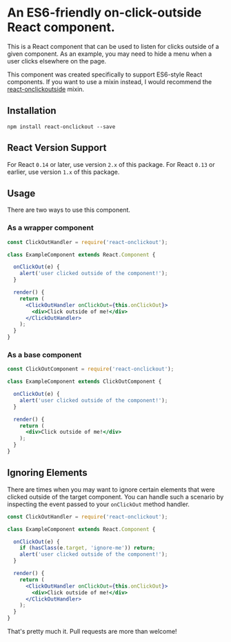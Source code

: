 # An ES6-friendly on-click-outside React component.

This is a React component that can be used to listen for clicks outside of a given component.  As an example, you may need to hide a menu when a user clicks elsewhere on the page.

This component was created specifically to support ES6-style React components.  If you want to use a mixin instead, I would recommend the [react-onclickoutside](https://github.com/Pomax/react-onclickoutside) mixin.

## Installation

```
npm install react-onclickout --save
```

## React Version Support

For React `0.14` or later, use version `2.x` of this package.  For React `0.13` or earlier, use version `1.x` of this package.

## Usage

There are two ways to use this component.

### As a wrapper component

```jsx
const ClickOutHandler = require('react-onclickout');

class ExampleComponent extends React.Component {

  onClickOut(e) {
    alert('user clicked outside of the component!');
  }

  render() {
    return (
      <ClickOutHandler onClickOut={this.onClickOut}>
        <div>Click outside of me!</div>
      </ClickOutHandler>
    );
  }
}
```

### As a base component

```jsx
const ClickOutComponent = require('react-onclickout');

class ExampleComponent extends ClickOutComponent {

  onClickOut(e) {
    alert('user clicked outside of the component!');
  }

  render() {
    return (
      <div>Click outside of me!</div>
    );
  }
}
```

## Ignoring Elements

There are times when you may want to ignore certain elements that were clicked outside of the target component.  You can handle such a scenario by inspecting the event passed to your `onClickOut` method handler.

```jsx
const ClickOutHandler = require('react-onclickout');

class ExampleComponent extends React.Component {

  onClickOut(e) {
    if (hasClass(e.target, 'ignore-me')) return;
    alert('user clicked outside of the component!');
  }

  render() {
    return (
      <ClickOutHandler onClickOut={this.onClickOut}>
        <div>Click outside of me!</div>
      </ClickOutHandler>
    );
  }
}
```

That's pretty much it.  Pull requests are more than welcome!
